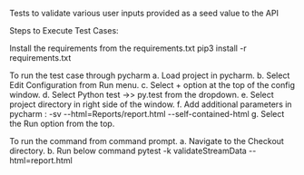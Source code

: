 Tests to validate various user inputs provided as a seed value to the API

Steps to Execute Test Cases:

Install the requirements from the requirements.txt
pip3 install -r requirements.txt

To run the test case through pycharm
a. Load project in pycharm.
b. Select Edit Configuration from Run menu.
c. Select + option at the top of the config window.
d. Select Python test ->> py.test from the dropdown.
e. Select project directory in right side of the window.
f. Add additional parameters in pycharm : -sv --html=Reports/report.html  --self-contained-html
g. Select the Run option from the top.

To run the command from command prompt.
a. Navigate to the Checkout directory.
b. Run below command
pytest -k validateStreamData --html=report.html

